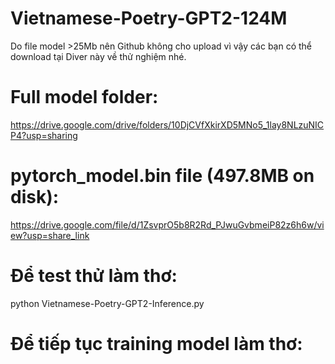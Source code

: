 # Vietnamese-Poetry-GPT2-124M

Do file model >25Mb nên Github không cho upload vì vậy các bạn có thể download tại Diver này về thử nghiệm nhé.

# Full model folder:
https://drive.google.com/drive/folders/10DjCVfXkirXD5MNo5_1lay8NLzuNICP4?usp=sharing

# pytorch_model.bin file (497.8MB on disk):
https://drive.google.com/file/d/1ZsvprO5b8R2Rd_PJwuGvbmeiP82z6h6w/view?usp=share_link

# Để test thử làm thơ:
python Vietnamese-Poetry-GPT2-Inference.py

# Để tiếp tục training model làm thơ:

